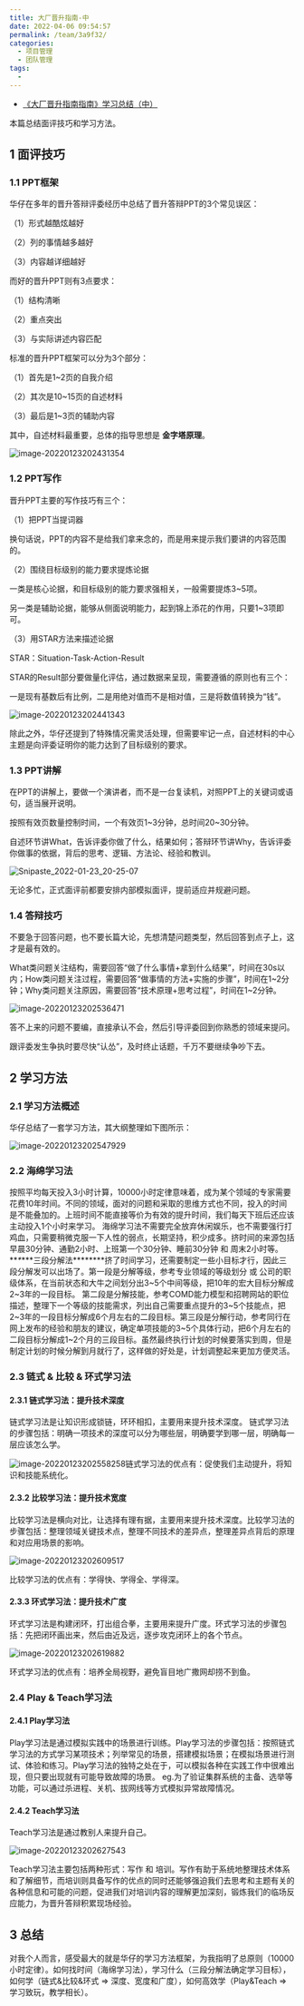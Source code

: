 ```yaml
---
title: 大厂晋升指南-中
date: 2022-04-06 09:54:57
permalink: /team/3a9f32/
categories:
  - 项目管理
  - 团队管理
tags:
  - 
---
```

- [《大厂晋升指南指南》学习总结（中）](https://www.cnblogs.com/edisonchou/p/learning_notes_of_promotion_experience_2.html)

本篇总结面评技巧和学习方法。

## 1 面评技巧

### 1.1 PPT框架

华仔在多年的晋升答辩评委经历中总结了晋升答辩PPT的3个常见误区：

（1）形式越酷炫越好

（2）列的事情越多越好

（3）内容越详细越好

而好的晋升PPT则有3点要求：

（1）结构清晰

（2）重点突出

（3）与实际讲述内容匹配

标准的晋升PPT框架可以分为3个部分：

（1）首先是1~2页的自我介绍

（2）其次是10~15页的自述材料

（3）最后是1~3页的辅助内容

其中，自述材料最重要，总体的指导思想是 **金字塔原理**。

![image-20220123202431354](https://www.lovebetterworld.com:8443/uploads/2022/05/03/627141965f8d5.png)

### 1.2 PPT写作

晋升PPT主要的写作技巧有三个：

（1）把PPT当提词器

换句话说，PPT的内容不是给我们拿来念的，而是用来提示我们要讲的内容范围的。

（2）围绕目标级别的能力要求提炼论据

一类是核心论据，和目标级别的能力要求强相关，一般需要提炼3~5项。

另一类是辅助论据，能够从侧面说明能力，起到锦上添花的作用，只要1~3项即可。

（3）用STAR方法来描述论据

STAR：Situation-Task-Action-Result

STAR的Result部分要做量化评估，通过数据来呈现，需要遵循的原则也有三个：

一是现有基数后有比例，二是用绝对值而不是相对值，三是将数值转换为“钱”。

![image-20220123202441343](https://www.lovebetterworld.com:8443/uploads/2022/05/03/62714198d3ab4.png)

除此之外，华仔还提到了特殊情况需灵活处理，但需要牢记一点，自述材料的中心主题是向评委证明你的能力达到了目标级别的要求。

### 1.3 PPT讲解

在PPT的讲解上，要做一个演讲者，而不是一台复读机，对照PPT上的关键词或语句，适当展开说明。

按照有效页数量控制时间，一个有效页1~3分钟，总时间20~30分钟。

自述环节讲What，告诉评委你做了什么，结果如何；答辩环节讲Why，告诉评委你做事的依据，背后的思考、逻辑、方法论、经验和教训。

![Snipaste_2022-01-23_20-25-07](https://www.lovebetterworld.com:8443/uploads/2022/05/03/6271419b5760b.png)

无论多忙，正式面评前都要安排内部模拟面评，提前适应并规避问题。

### 1.4 答辩技巧

不要急于回答问题，也不要长篇大论，先想清楚问题类型，然后回答到点子上，这才是最有效的。

What类问题关注结构，需要回答“做了什么事情+拿到什么结果”，时间在30s以内；How类问题关注过程，需要回答“做事情的方法+实施的步骤”，时间在1~2分钟；Why类问题关注原因，需要回答“技术原理+思考过程”，时间在1~2分钟。

![image-20220123202536471](https://www.lovebetterworld.com:8443/uploads/2022/05/03/6271419e7befe.png)

答不上来的问题不要编，直接承认不会，然后引导评委回到你熟悉的领域来提问。

跟评委发生争执时要尽快“认怂”，及时终止话题，千万不要继续争吵下去。

## 2 学习方法

### 2.1 学习方法概述

华仔总结了一套学习方法，其大纲整理如下图所示：

![image-20220123202547929](https://www.lovebetterworld.com:8443/uploads/2022/05/03/627141a13b6a7.png)

### 2.2 海绵学习法

按照平均每天投入3小时计算，10000小时定律意味着，成为某个领域的专家需要花费10年时间。不同的领域，面对的问题和采取的思维方式也不同，投入的时间是不能叠加的。上班时间不能直接等价为有效的提升时间，我们每天下班后还应该主动投入1个小时来学习。
海绵学习法不需要完全放弃休闲娱乐，也不需要强行打鸡血，只需要稍微克服一下人性的弱点，长期坚持，积少成多。挤时间的来源包括早晨30分钟、通勤2小时、上班第一个30分钟、睡前30分钟 和 周末2小时等。***\**\*\*\*三段分解法\*\*\*\*\****挤了时间学习，还需要制定一些小目标才行，因此三段分解发可以出场了。第一段是分解等级，参考专业领域的等级划分 或 公司的职级体系，在当前状态和大牛之间划分出3~5个中间等级，把10年的宏大目标分解成2~3年的一段目标。
第二段是分解技能，参考COMD能力模型和招聘网站的职位描述，整理下一个等级的技能需求，列出自己需要重点提升的3~5个技能点，把2~3年的一段目标分解成6个月左右的二段目标。第三段是分解行动，参考同行在网上发布的经验和朋友的建议，确定单项技能的3~5个具体行动，把6个月左右的二段目标分解成1~2个月的三段目标。虽然最终执行计划的时候要落实到周，但是制定计划的时候分解到月就行了，这样做的好处是，计划调整起来更加方便灵活。

### 2.3 链式 & 比较 & 环式学习法

#### 2.3.1 链式学习法：提升技术深度

链式学习法是让知识形成锁链，环环相扣，主要用来提升技术深度。
链式学习法的步骤包括：明确一项技术的深度可以分为哪些层，明确要学到哪一层，明确每一层应该怎么学。

![image-20220123202558258](https://www.lovebetterworld.com:8443/uploads/2022/05/03/627141a4bfd43.png)链式学习法的优点有：促使我们主动提升，将知识和技能系统化。

#### 2.3.2 比较学习法：提升技术宽度

比较学习法是横向对比，让选择有理有据，主要用来提升技术深度。比较学习法的步骤包括：整理领域关键技术点，整理不同技术的差异点，整理差异点背后的原理和对应用场景的影响。

![image-20220123202609517](https://www.lovebetterworld.com:8443/uploads/2022/05/03/627141a6efb67.png)

比较学习法的优点有：学得快、学得全、学得深。

#### 2.3.3 环式学习法：提升技术广度

环式学习法是构建闭环，打出组合拳，主要用来提升广度。环式学习法的步骤包括：先把闭环画出来，然后由近及远，逐步攻克闭环上的各个节点。

![image-20220123202619882](https://www.lovebetterworld.com:8443/uploads/2022/05/03/627141a9c9437.png)

环式学习法的优点有：培养全局视野，避免盲目地广撒网却捞不到鱼。

### 2.4 Play & Teach学习法

#### 2.4.1 Play学习法

Play学习法是通过模拟实践中的场景进行训练。Play学习法的步骤包括：按照链式学习法的方式学习某项技术；列举常见的场景，搭建模拟场景；在模拟场景进行测试、体验和练习。Play学习法的独特之处在于，可以模拟各种在实践工作中很难出现，但只要出现就有可能导致故障的场景。
eg.为了验证集群系统的主备、选举等功能，可以通过杀进程、关机、拔网线等方式模拟异常故障情况。

#### 2.4.2 Teach学习法

Teach学习法是通过教别人来提升自己。

![image-20220123202627543](https://www.lovebetterworld.com:8443/uploads/2022/05/03/627141ac3e91b.png)

Teach学习法主要包括两种形式：写作 和 培训。写作有助于系统地整理技术体系和了解细节，而培训则具备写作的优点的同时还能够强迫我们去思考和主题有关的各种信息和可能的问题，促进我们对培训内容的理解更加深刻，锻炼我们的临场反应能力，为晋升答辩积累现场经验。

## 3 总结

对我个人而言，感受最大的就是华仔的学习方法框架，为我指明了总原则（10000小时定律）。如何找时间（海绵学习法），学习什么（三段分解法确定学习目标），如何学（链式&比较&环式 => 深度、宽度和广度），如何高效学（Play&Teach => 学习致玩，教学相长）。